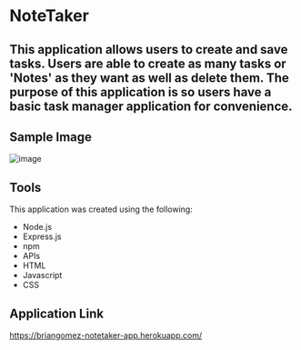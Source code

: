 # NoteTaker

## This application allows users to create and save tasks. Users are able to create as many tasks or 'Notes' as they want as well as delete them. The purpose of this application is so users have a basic task manager application for convenience.

## Sample Image
![image](https://user-images.githubusercontent.com/69539559/140656077-c14d06a7-2594-4404-b113-d8cba3f33527.png)

## Tools 
This application was created using the following:
* Node.js
* Express.js
* npm
* APIs
* HTML
* Javascript
* CSS

## Application Link
https://briangomez-notetaker-app.herokuapp.com/
